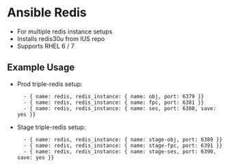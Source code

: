 # Ansible Redis

* For multiple redis instance setups
* Installs redis30u from IUS repo
* Supports RHEL 6 / 7

## Example Usage

* Prod triple-redis setup:

        - { name: redis, redis_instance: { name: obj, port: 6379 }}
        - { name: redis, redis_instance: { name: fpc, port: 6381 }}
        - { name: redis, redis_instance: { name: ses, port: 6380, save: yes }}

* Stage triple-redis setup:

        - { name: redis, redis_instance: { name: stage-obj, port: 6389 }}
        - { name: redis, redis_instance: { name: stage-fpc, port: 6391 }}
        - { name: redis, redis_instance: { name: stage-ses, port: 6390, save: yes }}

